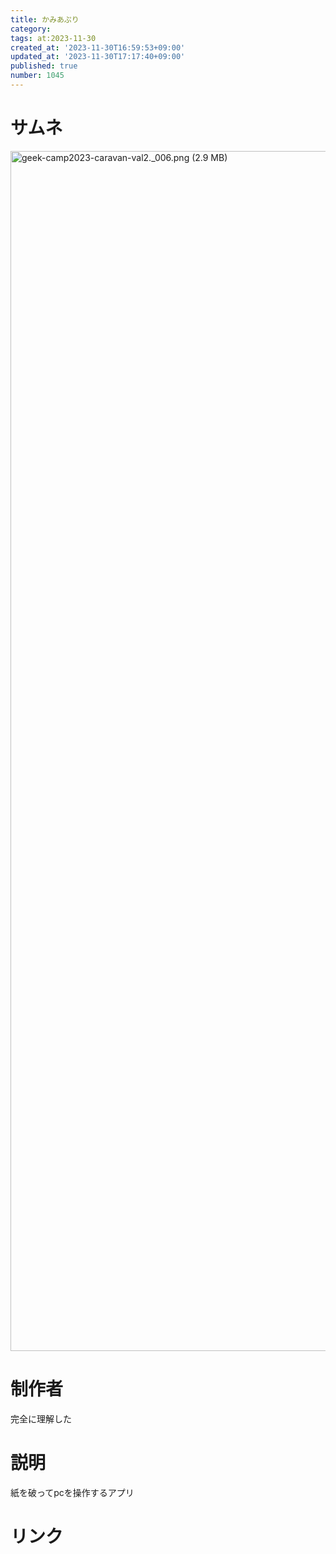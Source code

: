 ```yaml
---
title: かみあぷり
category:
tags: at:2023-11-30
created_at: '2023-11-30T16:59:53+09:00'
updated_at: '2023-11-30T17:17:40+09:00'
published: true
number: 1045
---
```


# サムネ
<img width="1920" alt="geek-camp2023-caravan-val2._006.png (2.9 MB)" src="https://img.esa.io/uploads/production/attachments/19973/2023/11/30/148142/c0920ce2-31b6-400f-a22a-f18c5b449678.png">

# 制作者
完全に理解した

# 説明
紙を破ってpcを操作するアプリ

# リンク

